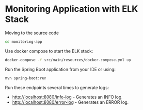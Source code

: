 # Monitoring Application with ELK Stack
Moving to the source code
```bash
cd monitoring-app
```
Use docker compose to start the ELK stack:
```bash
docker-compose -f src/main/resources/docker-compose.yml up
```
Run the Spring Boot application from your IDE or using:
```bash
mvn spring-boot:run
```
Run these endpoints several times to generate logs:
- [http://localhost:8080/info-log](http://localhost:8080/info-log) - Generates an INFO log.
- [http://localhost:8080/error-log](http://localhost:8080/error-log) - Generates an ERROR log.